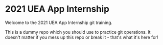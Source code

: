 # 2021 UEA App Internship

Welcome to the 2021 UEA App Internship git training.

This is a dummy repo which you should use to practice git operations. It doesn't matter if you mess up this repo or break it - that's what it's here for!

